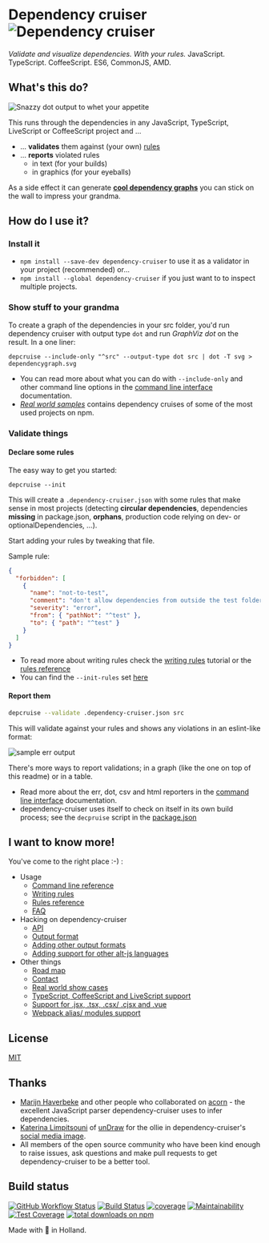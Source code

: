 # Dependency cruiser ![Dependency cruiser](https://raw.githubusercontent.com/sverweij/dependency-cruiser/master/doc/assets/ZKH-Dependency-recolored-160.png)

_Validate and visualize dependencies. With your rules._ JavaScript. TypeScript. CoffeeScript. ES6, CommonJS, AMD.

## What's this do?

![Snazzy dot output to whet your appetite](https://raw.githubusercontent.com/sverweij/dependency-cruiser/master/doc/assets/sample-dot-output.png)

This runs through the dependencies in any JavaScript, TypeScript, LiveScript or CoffeeScript project and ...

- ... **validates** them against (your own) [rules](./doc/rules-reference.md)
- ... **reports** violated rules
  - in text (for your builds)
  - in graphics (for your eyeballs)

As a side effect it can generate [**cool dependency graphs**](./doc/real-world-samples.md)
you can stick on the wall to impress your grandma.

## How do I use it?

### Install it

- `npm install --save-dev dependency-cruiser` to use it as a validator in your project (recommended) or...
- `npm install --global dependency-cruiser` if you just want to to inspect multiple projects.

### Show stuff to your grandma

To create a graph of the dependencies in your src folder, you'd run dependency
cruiser with output type `dot` and run _GraphViz dot_ on the result. In
a one liner:

```shell
depcruise --include-only "^src" --output-type dot src | dot -T svg > dependencygraph.svg
```

- You can read more about what you can do with `--include-only` and other command line
  options in the
  [command line interface](./doc/cli.md)
  documentation.
- _[Real world samples](./doc/real-world-samples.md)_
  contains dependency cruises of some of the most used projects on npm.

### Validate things

#### Declare some rules

The easy way to get you started:

```shell
depcruise --init
```

This will create a `.dependency-cruiser.json` with some rules that make sense
in most projects (detecting **circular dependencies**, dependencies
**missing** in package.json, **orphans**, production code relying on
dev- or optionalDependencies, ...).

Start adding your rules by tweaking that file.

Sample rule:

```json
{
  "forbidden": [
    {
      "name": "not-to-test",
      "comment": "don't allow dependencies from outside the test folder to test",
      "severity": "error",
      "from": { "pathNot": "^test" },
      "to": { "path": "^test" }
    }
  ]
}
```

- To read more about writing rules check the
  [writing rules](./doc/rules-tutorial.md) tutorial
  or the [rules reference](./doc/rules-reference.md)
- You can find the `--init-rules` set [here](./doc/rules.starter.json)

#### Report them

```sh
depcruise --validate .dependency-cruiser.json src
```

This will validate against your rules and shows any violations in an eslint-like format:

![sample err output](https://raw.githubusercontent.com/sverweij/dependency-cruiser/master/doc/assets/sample-err-output.png)

There's more ways to report validations; in a graph (like the one on top of this
readme) or in a table.

- Read more about the err, dot, csv and html reporters in the
  [command line interface](./doc/cli.md)
  documentation.
- dependency-cruiser uses itself to check on itself in its own build process;
  see the `decpruise` script in the
  [package.json](https://github.com/sverweij/dependency-cruiser/blob/master/package.json#L12)

## I want to know more!

You've come to the right place :-) :

- Usage
  - [Command line reference](./doc/cli.md)
  - [Writing rules](./doc/rules-tutorial.md)
  - [Rules reference](./doc/rules-reference.md)
  - [FAQ](./doc/faq.md)
- Hacking on dependency-cruiser
  - [API](./doc/api.md)
  - [Output format](./doc/output-format.md)
  - [Adding other output formats](./doc/faq.md#q-how-do-i-add-a-new-output-format)
  - [Adding support for other alt-js languages](./doc/faq.md#q-how-do-i-add-support-for-my-favorite-alt-js-language)
- Other things
  - [Road map](https://github.com/sverweij/dependency-cruiser/projects/1)
  - [Contact](./doc/faq.md#contact)
  - [Real world show cases](./doc/real-world-samples.md)
  - [TypeScript, CoffeeScript and LiveScript support](./doc/faq.md#features)
  - [Support for .jsx, .tsx, .csx/ .cjsx and .vue](./doc/faq.md#q-im-developing-in-react-and-use-jsx-tsx-csx-cjsx-how-do-i-get-that-to-work)
  - [Webpack alias/ modules support](./doc/faq.md#q-does-this-work-with-webpack-configs-eg-alias-and-modules)

## License

[MIT](LICENSE)

## Thanks

- [Marijn Haverbeke](http://marijnhaverbeke.nl) and other people who
  collaborated on [acorn](https://github.com/ternjs/acorn) -
  the excellent JavaScript parser dependency-cruiser uses to infer
  dependencies.
- [Katerina Limpitsouni](https://twitter.com/ninaLimpi) of [unDraw](https://undraw.co/)
  for the ollie in dependency-cruiser's
  [social media image](https://repository-images.githubusercontent.com/74299372/239ed080-370b-11ea-8fe7-140cf7b90a33).
- All members of the open source community who have been kind enough to raise issues,
  ask questions and make pull requests to get dependency-cruiser to be a better
  tool.

## Build status

[![GitHub Workflow Status](https://img.shields.io/github/workflow/status/sverweij/dependency-cruiser/linting%20%26%20test%20coverage%20-%20linux?label=actions&logo=github)](https://github.com/sverweij/dependency-cruiser/actions)
[![Build Status](https://travis-ci.org/sverweij/dependency-cruiser.svg?branch=master)](https://travis-ci.org/sverweij/dependency-cruiser)
[![coverage](https://gitlab.com/sverweij/dependency-cruiser/badges/master/coverage.svg)](https://gitlab.com/sverweij/dependency-cruiser/builds)
[![Maintainability](https://api.codeclimate.com/v1/badges/93035ef5fba33901d479/maintainability)](https://codeclimate.com/github/sverweij/dependency-cruiser/maintainability)
[![Test Coverage](https://api.codeclimate.com/v1/badges/93035ef5fba33901d479/test_coverage)](https://codeclimate.com/github/sverweij/dependency-cruiser/test_coverage)
[![total downloads on npm](https://img.shields.io/npm/dt/dependency-cruiser.svg?maxAge=2591999)](https://npmjs.com/package/dependency-cruiser)

Made with :metal: in Holland.
